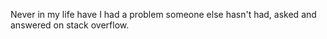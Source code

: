 Never in my life have I had a problem someone else hasn't had, asked and answered on stack overflow.

